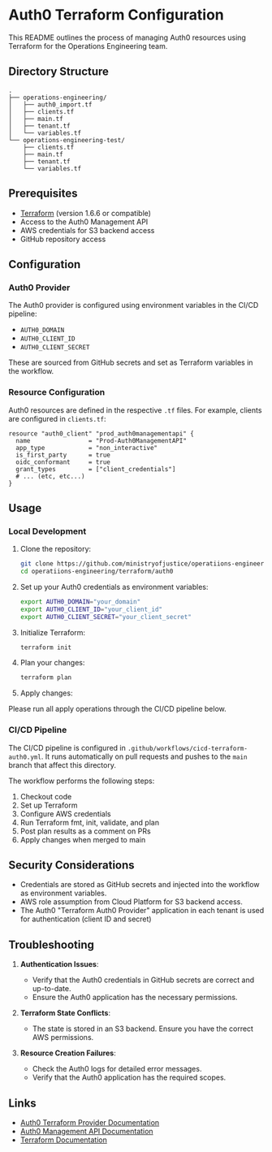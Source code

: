 # Auth0 Terraform Configuration

This README outlines the process of managing Auth0 resources using Terraform for the Operations Engineering team.

## Directory Structure

```text
.
├── operations-engineering/
│   ├── auth0_import.tf
│   ├── clients.tf
│   ├── main.tf
│   ├── tenant.tf
│   └── variables.tf
└── operations-engineering-test/
    ├── clients.tf
    ├── main.tf
    ├── tenant.tf
    └── variables.tf
```

## Prerequisites

- [Terraform](https://www.terraform.io/downloads.html) (version 1.6.6 or compatible)
- Access to the Auth0 Management API
- AWS credentials for S3 backend access
- GitHub repository access

## Configuration

### Auth0 Provider

The Auth0 provider is configured using environment variables in the CI/CD pipeline:

- `AUTH0_DOMAIN`
- `AUTH0_CLIENT_ID`
- `AUTH0_CLIENT_SECRET`

These are sourced from GitHub secrets and set as Terraform variables in the workflow.

### Resource Configuration

Auth0 resources are defined in the respective `.tf` files. For example, clients are configured in `clients.tf`:

```hcl
resource "auth0_client" "prod_auth0managementapi" {
  name                = "Prod-Auth0ManagementAPI"
  app_type            = "non_interactive"
  is_first_party      = true
  oidc_conformant     = true
  grant_types         = ["client_credentials"]
  # ... (etc, etc...)
}
```

## Usage

### Local Development

1. Clone the repository:

   ```bash
   git clone https://github.com/ministryofjustice/operatiions-engineering.git
   cd operatiions-engineering/terraform/auth0
   ```

2. Set up your Auth0 credentials as environment variables:

   ```bash
   export AUTH0_DOMAIN="your_domain"
   export AUTH0_CLIENT_ID="your_client_id"
   export AUTH0_CLIENT_SECRET="your_client_secret"
   ```

3. Initialize Terraform:

   ```bash
   terraform init
   ```

4. Plan your changes:

   ```bash
   terraform plan
   ```

5. Apply changes:

Please run all apply operations through the CI/CD pipeline below.

### CI/CD Pipeline

The CI/CD pipeline is configured in `.github/workflows/cicd-terraform-auth0.yml`. It runs automatically on pull requests and pushes to the `main` branch that affect this directory.

The workflow performs the following steps:
1. Checkout code
2. Set up Terraform
3. Configure AWS credentials
4. Run Terraform fmt, init, validate, and plan
5. Post plan results as a comment on PRs
6. Apply changes when merged to main

## Security Considerations

- Credentials are stored as GitHub secrets and injected into the workflow as environment variables.
- AWS role assumption from Cloud Platform for S3 backend access.
- The Auth0 "Terraform Auth0 Provider" application in each tenant is used for authentication (client ID and secret)

## Troubleshooting

1. **Authentication Issues**: 
   - Verify that the Auth0 credentials in GitHub secrets are correct and up-to-date.
   - Ensure the Auth0 application has the necessary permissions.

2. **Terraform State Conflicts**: 
   - The state is stored in an S3 backend. Ensure you have the correct AWS permissions.

3. **Resource Creation Failures**: 
   - Check the Auth0 logs for detailed error messages.
   - Verify that the Auth0 application has the required scopes.

## Links

- [Auth0 Terraform Provider Documentation](https://registry.terraform.io/providers/auth0/auth0/latest/docs)
- [Auth0 Management API Documentation](https://auth0.com/docs/api/management/v2)
- [Terraform Documentation](https://www.terraform.io/docs/index.html)
